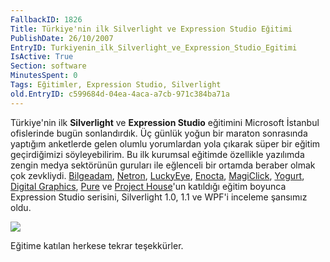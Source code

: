 ```yaml
---
FallbackID: 1826
Title: Türkiye'nin ilk Silverlight ve Expression Studio Eğitimi
PublishDate: 26/10/2007
EntryID: Turkiyenin_ilk_Silverlight_ve_Expression_Studio_Egitimi
IsActive: True
Section: software
MinutesSpent: 0
Tags: Eğitimler, Expression Studio, Silverlight
old.EntryID: c599684d-04ea-4aca-a7cb-971c384ba71a
---
```

Türkiye'nin ilk **Silverlight** ve **Expression Studio** eğitimini
Microsoft İstanbul ofislerinde bugün sonlandırdık. Üç günlük yoğun bir
maraton sonrasında yaptığım anketlerde gelen olumlu yorumlardan yola
çıkarak süper bir eğitim geçirdiğimizi söyleyebilirim. Bu ilk kurumsal
eğitimde özellikle yazılımda zengin medya sektörünün guruları ile
eğlenceli bir ortamda beraber olmak çok zevkliydi.
[Bilgeadam](http://www.bilgeadam.com/),
[Netron](http://www.netron.com.tr/),
[LuckyEye](http://www.luckyeye.com/), [Enocta](http://www.enocta.com/),
[MagiClick](http://www.magiclick.com/),
[Yogurt](http://www.yogurt.com.tr/), [Digital
Graphics](http://www.dg.com.tr/), [Pure](http://www.pure.com.tr/) ve
[Project House](http://www.ph.com.tr/)'un katıldığı eğitim boyunca
Expression Studio serisini, Silverlight 1.0, 1.1 ve WPF'i inceleme
şansımız oldu.

![](http://cdn.daron.yondem.com/assets/1826/27102007_1.jpg)

Eğitime katılan herkese tekrar teşekkürler.


